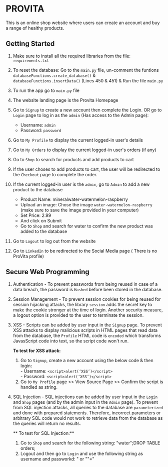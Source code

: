 # PROVITA

This is an online shop website where users can create an account and buy a range of healthy products.

## Getting Started

1. Make sure to install all the required libraries from the file: `requirements.txt`
2. To reset the database: Go to the `main.py` file, un-comment the funtions `databaseFunctions.create_database()` & `databaseFunctions.insertData()` (Lines 450 & 451) & Run the file `main.py`
3. To run the app go to `main.py` file
4. The website landing page is the Provita Homepage
5. Go to `Signup` to create a new account then complete the Login. OR go to `Login` page to log in as the `admin` (Has access to the Admin page):

    - Username: `admin`
    - Password: `password`
   
6. Go to `My Profile` to display the current logged-in user's details
7. Go to `My Orders` to display the current logged-in user's orders (if any)
8. Go to `Shop` to search for products and add products to cart
9. If the user choses to add products to cart, the user will be redirected to the `Checkout` page to complete the order.
10. If the current logged-in user is the `admin`, go to `Admin` to add a new product to the database
    - Product Name: mineralwater-watermelon-raspberry
    - Upload an image: Chose the image `water-watermelon-raspberry` (make sure to save the image provided in your computer)
    - Set Price: 2.99
    - And click on Submit
    - Go to `Shop` and search for water to confirm the new product was added to the database
    
11. Go to `Logout` to log out from the website
12. Go to `LinkedIn` to be redirected to the Social Media page ( There is no ProVita profile)

## Secure Web Programming

1. Authentication - To prevent passwords from being reused in case of a data breach, the password is `Hashed` before been stored in the database.

2. Session Management - To prevent session cookies for being reused for session hijacking attacks, the library `session` adds the secret key to make the cookie stronger at the time of login. 
Another security measure, a logout option is provided to the user to terminate the session.

3. XSS - Scripts can be added by user input in the `Signup` page. 
To prevent XSS attacks to display malicious scripts in HTML pages that read data from the database, the `Profile` HTML code is `encoded` which transforms JavasScript code into text, so the script code won't run.<br>

    **To test for XSS attack:**
    
   1. Go to `Signup`, create a new account using the below code & then login:<br>
          - Username: `<script>alert(‘XSS’)</script>`<br>
          - Password: `<script>alert(‘XSS’)</script>` <br>
   2. Go to `My Profile` page >> View Source Page >> Confirm the script is handled as string. 

4. SQL Injection - SQL injections can be added by user input in the `Login` and `Shop` pages (and by the admin input in the `Admin` page). 
To prevent from SQL injection attacks, all queries to the database are `parameterized` and done with prepared statements. 
Therefore, incorrect parameters or arbitrary SQL code would not work to retrieve data from the database as the queries will return no results.

    ** To test for SQL Injection:**
    1. Go to `Shop` and search for the following string: "water";DROP TABLE orders;
    2. Logout and then go to `Login` and use the following string as username and passworkd: " or ""="
